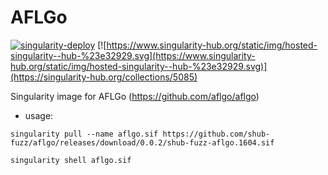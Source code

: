 # AFLGo

[![singularity-deploy](https://github.com/shub-fuzz/aflgo/actions/workflows/builder.yml/badge.svg?branch=main)](https://github.com/shub-fuzz/aflgo/actions/workflows/builder.yml)
[![https://www.singularity-hub.org/static/img/hosted-singularity--hub-%23e32929.svg](https://www.singularity-hub.org/static/img/hosted-singularity--hub-%23e32929.svg)](https://singularity-hub.org/collections/5085)

Singularity image for AFLGo (https://github.com/aflgo/aflgo)

- usage:

```
singularity pull --name aflgo.sif https://github.com/shub-fuzz/aflgo/releases/download/0.0.2/shub-fuzz-aflgo.1604.sif

singularity shell aflgo.sif
```
